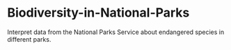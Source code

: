# Biodiversity-in-National-Parks
 Interpret data from the National Parks Service about endangered species in different parks.
